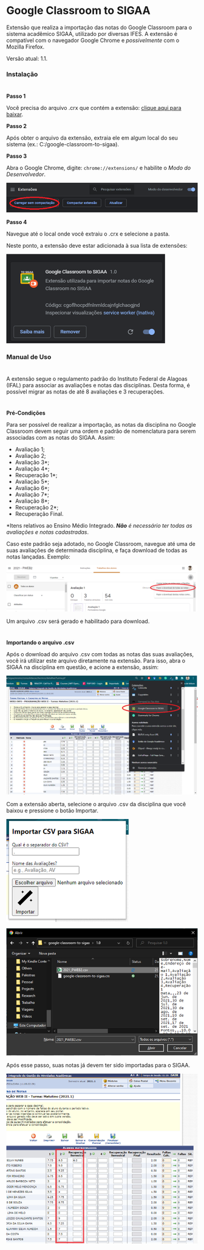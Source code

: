 # Google Classroom to SIGAA
Extensão que realiza a importação das notas do Google Classroom para o sistema acadêmico SIGAA, utilizado por diversas IFES. A extensão é compatível com o navegador Google Chrome e *possivelmente* com o Mozilla Firefox.

Versão atual: 1.1.

### Instalação
#

**Passo 1**

Você precisa do arquivo .crx que contém a extensão: [clique aqui para baixar](https://github.com/felipealencar/google-classroom-to-sigaa/blob/main/1.1/google-classroom-to-sigaa.crx?raw=true). 

**Passo 2**

Após obter o arquivo da extensão, extraia ele em algum local do seu sistema (ex.: C:/google-classroom-to-sigaa).

**Passo 3**

Abra o Google Chrome, digite:
`chrome://extensions/` e habilite o *Modo do Desenvolvedor*.

![Passo 3](https://raw.githubusercontent.com/felipealencar/google-classroom-to-sigaa/documentation/readme/passo3.png?raw=true)


**Passo 4**

Navegue até o local onde você extraiu o .crx e selecione a pasta.

Neste ponto, a extensão deve estar adicionada à sua lista de extensões:

![Passo 4](https://raw.githubusercontent.com/felipealencar/google-classroom-to-sigaa/documentation/readme/passo4.png?raw=true)


### Manual de Uso
#
A extensão segue o regulamento padrão do Instituto Federal de Alagoas (IFAL) para associar as avaliações e notas das disciplinas. Desta forma, é possível migrar as notas de até 8 avaliações e 3 recuperações.
#
**Pré-Condições**

Para ser possível de realizar a importação, as notas da disciplina no Google Classroom devem seguir uma ordem e padrão de nomenclatura para serem associadas com as notas do SIGAA. Assim:

- Avaliação 1;
- Avaliação 2;
- Avaliação 3*;
- Avaliação 4*;
- Recuperação 1*;
- Avaliação 5*;
- Avaliação 6*;
- Avaliação 7*;
- Avaliação 8*;
- Recuperação 2*;
- Recuperação Final.

*Itens relativos ao Ensino Médio Integrado. ___Não__ é necessário ter todas as avaliações e notas cadastradas_.

Caso este padrão seja adotado, no Google Classroom, navegue até uma de suas avaliações de determinada disciplina, e faça download de todas as notas lançadas. Exemplo:

![Passo 5](https://raw.githubusercontent.com/felipealencar/google-classroom-to-sigaa/documentation/readme/passo5.png?raw=true)

Um arquivo .csv será gerado e habilitado para download.
#
**Importando o arquivo .csv**

Após o download do arquivo .csv com todas as notas das suas avaliações, você irá utilizar este arquivo diretamente na extensão. Para isso, abra o SIGAA na disciplina em questão, e acione a extensão, assim:

![Passo 6](https://raw.githubusercontent.com/felipealencar/google-classroom-to-sigaa/documentation/readme/passo6.png?raw=true)

Com a extensão aberta, selecione o arquivo .csv da disciplina que você baixou e pressione o botão Importar.

![Passo 7](https://raw.githubusercontent.com/felipealencar/google-classroom-to-sigaa/documentation/readme/passo7.png?raw=true)

![Passo 8](https://raw.githubusercontent.com/felipealencar/google-classroom-to-sigaa/documentation/readme/passo8.png?raw=true)

Após esse passo, suas notas já devem ter sido importadas para o SIGAA.

![Passo 9](https://raw.githubusercontent.com/felipealencar/google-classroom-to-sigaa/documentation/readme/passo9.png?raw=true)
